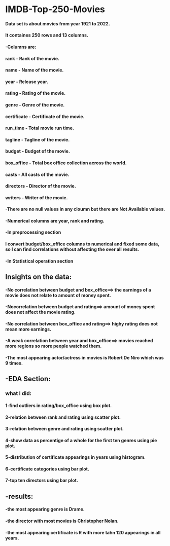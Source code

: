 # IMDB-Top-250-Movies

#### Data set is about movies from year 1921 to 2022.

#### It containes 250 rows and 13 columns.

#### -**Columns are**:
#### rank - Rank of the movie.
#### name - Name of the movie.
#### year - Release year.
#### rating - Rating of the movie.
#### genre - Genre of the movie.
#### certificate - Certificate of the movie.
#### run_time - Total movie run time.
#### tagline - Tagline of the movie.
#### budget - Budget of the movie.
#### box_office - Total box office collection across the world.
#### casts - All casts of the movie.
#### directors - Director of the movie.
#### writers - Writer of the movie.
#### -There are **no null values** in any cloumn but there are **Not Available** values.
#### -Numerical columns are **year**, **rank** and **rating**.
#### -**In preprocessing section**
#### I convert budget/box_office columns to numerical and fixed some data, so I can find correlations without affecting the over all results.
#### -**In Statistical operation section**
## Insights on the data:
#### -No correlation between budget and box_office==> the earnings of a movie does not relate to amount of money spent.
#### -Nocorrelation between budget and rating==> amount of money spent does not affect the movie rating. 
#### -No correlation between box_office and rating==> highy rating does not mean more earnings.
#### -A weak correlation between year and box_office==> movies reached more regions so more people watched them.
#### -The most appearing actor/actress in movies is **Robert De Niro** which was 9 times.
## -**EDA Section:**
### what I did:
#### 1-find outliers in **rating/box_office** using **box plot**.
#### 2-relation between **rank** and **rating** using **scatter plot**.
#### 3-relation between **genre** and **rating** using **scatter plot**.
#### 4-show data as percentige of a whole for the first ten **genres** using **pie plot**.
#### 5-distribution of certificate appearings in years using **histogram**.
#### 6-**certificate** categories using **bar plot**.
#### 7-top ten directors using **bar plot**.
## -**results**:
#### -the most appearing genre is **Drame**.
#### -the director with most movies is **Christopher Nolan**.
#### -the most appearing certificate is **R** with more tahn 120 appearings in all years.

